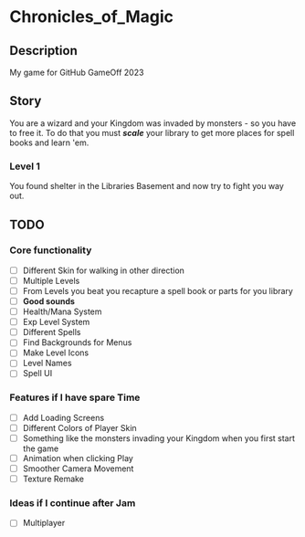 # Chronicles_of_Magic

## Description

My game for GitHub GameOff 2023

## Story

You are a wizard and your Kingdom was invaded by monsters - so you have to free it. To do that you must *__scale__* your library to get more places for spell books and learn 'em.

### Level 1

You found shelter in the Libraries Basement and now try to fight you way out.

## TODO

### Core functionality

- [ ] Different Skin for walking in other direction
- [ ] Multiple Levels
- [ ] From Levels you beat you recapture a spell book or parts for you library
- [ ] __Good sounds__
- [ ] Health/Mana System
- [ ] Exp Level System
- [ ] Different Spells
- [ ] Find Backgrounds for Menus
- [ ] Make Level Icons
- [ ] Level Names
- [ ] Spell UI

### Features if I have spare Time
- [ ] Add Loading Screens
- [ ] Different Colors of Player Skin
- [ ] Something like the monsters invading your Kingdom when you first start the game
- [ ] Animation when clicking Play
- [ ] Smoother Camera Movement
- [ ] Texture Remake

### Ideas if I continue after Jam

- [ ] Multiplayer
